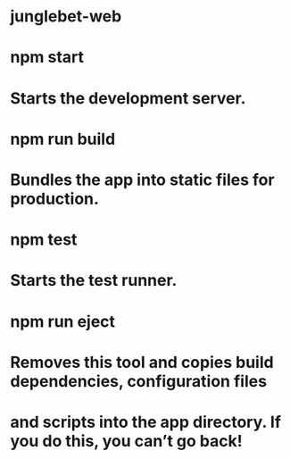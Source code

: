 # junglebet-web

# npm start
# Starts the development server.

# npm run build
# Bundles the app into static files for production.

# npm test
# Starts the test runner.

# npm run eject
# Removes this tool and copies build dependencies, configuration files
# and scripts into the app directory. If you do this, you can’t go back!
